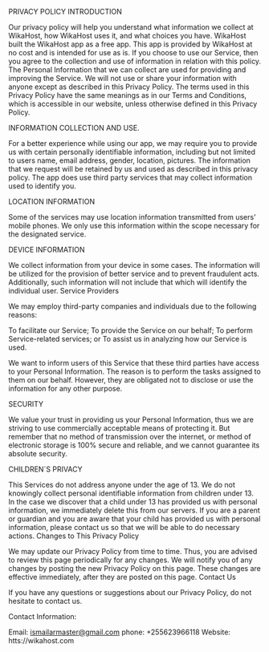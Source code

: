 PRIVACY POLICY INTRODUCTION

Our privacy policy will help you understand what information we collect at WikaHost, how WikaHost uses it, and what choices you have. WikaHost built the WikaHost app as a free app. This app is provided by WikaHost at no cost and is intended for use as is. If you choose to use our Service, then you agree to the collection and use of information in relation with this policy. The Personal Information that we can collect are used for providing and improving the Service. We will not use or share your information with anyone except as described in this Privacy Policy. The terms used in this Privacy Policy have the same meanings as in our Terms and Conditions, which is accessible in our website, unless otherwise defined in this Privacy Policy. 



INFORMATION COLLECTION AND USE.

For a better experience while using our app, we may require you to provide us with certain personally identifiable information, including but not limited to users name, email address, gender, location, pictures. The information that we request will be retained by us and used as described in this privacy policy. The app does use third party services that may collect information used to identify you. 



LOCATION INFORMATION

Some of the services may use location information transmitted from users' mobile phones. We only use this information within the scope necessary for the designated service. 



DEVICE INFORMATION

We collect information from your device in some cases. The information will be utilized for the provision of better service and to prevent fraudulent acts. Additionally, such information will not include that which will identify the individual user. Service Providers



We may employ third-party companies and individuals due to the following reasons:

To facilitate our Service;
To provide the Service on our behalf;
To perform Service-related services; or
To assist us in analyzing how our Service is used.

We want to inform users of this Service that these third parties have access to your Personal Information. The reason is to perform the tasks assigned to them on our behalf. However, they are obligated not to disclose or use the information for any other purpose. 



SECURITY

We value your trust in providing us your Personal Information, thus we are striving to use commercially acceptable means of protecting it. But remember that no method of transmission over the internet, or method of electronic storage is 100% secure and reliable, and we cannot guarantee its absolute security. 



CHILDREN`S PRIVACY

This Services do not address anyone under the age of 13. We do not knowingly collect personal identifiable information from children under 13. In the case we discover that a child under 13 has provided us with personal information, we immediately delete this from our servers. If you are a parent or guardian and you are aware that your child has provided us with personal information, please contact us so that we will be able to do necessary actions. Changes to This Privacy Policy

We may update our Privacy Policy from time to time. Thus, you are advised to review this page periodically for any changes. We will notify you of any changes by posting the new Privacy Policy on this page. These changes are effective immediately, after they are posted on this page. Contact Us

If you have any questions or suggestions about our Privacy Policy, do not hesitate to contact us. 

Contact Information: 

Email: ismailarmaster@gmail.com
phone: +255623966118
Website: htts://wikahost.com
